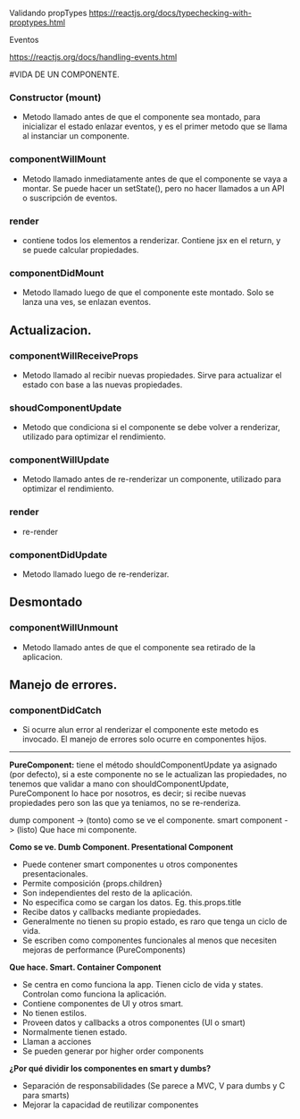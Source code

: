 Validando propTypes
https://reactjs.org/docs/typechecking-with-proptypes.html

Eventos

https://reactjs.org/docs/handling-events.html

#VIDA DE UN COMPONENTE.

### Constructor (mount)

+ Metodo llamado antes de que el componente sea montado, para inicializar el estado enlazar eventos, y es el primer metodo que se llama al instanciar un componente.

### componentWillMount

+ Metodo llamado inmediatamente antes de que el componente se vaya a montar. Se puede hacer un setState(), pero no hacer llamados a un API o suscripción de eventos.

### render

+ contiene todos los elementos a renderizar. Contiene jsx en el return, y se puede calcular propiedades.

### componentDidMount

+ Metodo llamado luego de que el componente este montado. Solo se lanza una ves, se enlazan eventos.

## Actualizacion.

### componentWillReceiveProps

+ Metodo llamado al recibir nuevas propiedades. Sirve para actualizar el estado con base a las nuevas propiedades.

### shoudComponentUpdate

+ Metodo que condiciona si el componente se debe volver a renderizar, utilizado para optimizar el rendimiento.

### componentWillUpdate

+ Metodo llamado antes de re-renderizar un componente, utilizado para optimizar el rendimiento.

### render

+ re-render

### componentDidUpdate

+ Metodo llamado luego de re-renderizar.

## Desmontado

### componentWillUnmount

+ Metodo llamado antes de que el componente sea retirado de la aplicacion.

## Manejo de errores.

### componentDidCatch

+ Si ocurre alun error al renderizar el componente este metodo es invocado. El manejo de errores solo ocurre en componentes hijos.

-----------------------------------------------------------

**PureComponent:** tiene el método shouldComponentUpdate ya asignado (por defecto), si a este componente no se le actualizan las propiedades, no tenemos que validar a mano con shouldComponentUpdate, PureComponent lo hace por nosotros, es decir; si recibe nuevas propiedades pero son las que ya teniamos, no se re-renderiza.

dump component -> (tonto) como se ve el componente.
smart component -> (listo) Que hace mi componente.

**Como se ve. Dumb Component. Presentational Component**

+ Puede contener smart componentes u otros componentes presentacionales.
+ Permite composición {props.children}
+ Son independientes del resto de la aplicación.
+ No especifica como se cargan los datos. Eg. this.props.title
+ Recibe datos y callbacks mediante propiedades.
+ Generalmente no tienen su propio estado, es raro que tenga un ciclo de vida.
+ Se escriben como componentes funcionales al menos que necesiten mejoras de performance (PureComponents)

**Que hace. Smart. Container Component**

+ Se centra en como funciona la app. Tienen ciclo de vida y states. Controlan como funciona la aplicación.
+ Contiene componentes de UI y otros smart.
+ No tienen estilos.
+ Proveen datos y callbacks a otros componentes (UI o smart)
+ Normalmente tienen estado.
+ Llaman a acciones
+ Se pueden generar por higher order components

**¿Por qué dividir los componentes en smart y dumbs?**

+ Separación de responsabilidades (Se parece a MVC, V para dumbs y C para smarts)
+ Mejorar la capacidad de reutilizar componentes


